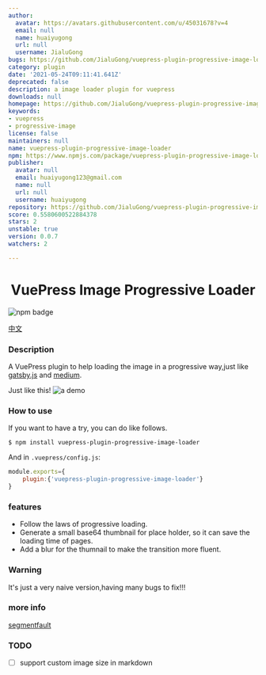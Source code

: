 ```yaml
---
author:
  avatar: https://avatars.githubusercontent.com/u/45031678?v=4
  email: null
  name: huaiyugong
  url: null
  username: JialuGong
bugs: https://github.com/JialuGong/vuepress-plugin-progressive-image-loader/issues
category: plugin
date: '2021-05-24T09:11:41.641Z'
deprecated: false
description: a image loader plugin for vuepress
downloads: null
homepage: https://github.com/JialuGong/vuepress-plugin-progressive-image-loader#readme
keywords:
- vuepress
- progressive-image
license: false
maintainers: null
name: vuepress-plugin-progressive-image-loader
npm: https://www.npmjs.com/package/vuepress-plugin-progressive-image-loader
publisher:
  avatar: null
  email: huaiyugong123@gmail.com
  name: null
  url: null
  username: huaiyugong
repository: https://github.com/JialuGong/vuepress-plugin-progressive-image-loader
score: 0.5580600522884378
stars: 2
unstable: true
version: 0.0.7
watchers: 2

---
```


<h1 align="center" style="text-align: center;">VuePress Image Progressive Loader</h1>

![npm badge](https://nodei.co/npm/uepress-plugin-progressive-image-loader.png)

[中文](./README-zh.md)
### Description

A VuePress plugin to help loading the image in a progressive way,just like [gatsby.js](https://www.gatsbyjs.com/) and [medium](https://medium.com/).

Just like this!
![a demo](./.images/screen-shot.gif)


### How to use

If you want to have a try, you can do like follows.

```shell
$ npm install vuepress-plugin-progressive-image-loader
```

And in `.vuepress/config.js`:

```js
module.exports={
    plugin:{'vuepress-plugin-progressive-image-loader'}
}
```

### features

- Follow the laws of progressive loading.
- Generate a small base64 thumbnail for place holder, so it can save the loading time of pages.
- Add a blur for the thumnail to make the transition more fluent.


### Warning 

It's just a very naive version,having many bugs to fix!!!

### more info
[segmentfault](https://segmentfault.com/a/1190000040056541?_ea=134049527)
### TODO
- [ ] support custom image size in markdown

